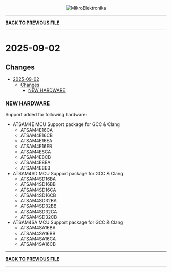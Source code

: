 <p align="center">
  <img src="http://www.mikroe.com/img/designs/beta/logo_small.png?raw=true" alt="MikroElektronika"/>
</p>

---

**[BACK TO PREVIOUS FILE](../changelog.md)**

---

# 2025-09-02

## Changes

- [2025-09-02](#2025-09-02)
  - [Changes](#changes)
    - [NEW HARDWARE](#new-hardware)

### NEW HARDWARE

Support added for following hardware:

+ ATSAM4E MCU Support package for GCC & Clang
  + ATSAM4E16CA
  + ATSAM4E16CB
  + ATSAM4E16EA
  + ATSAM4E16EB
  + ATSAM4E8CA
  + ATSAM4E8CB
  + ATSAM4E8EA
  + ATSAM4E8EB
+ ATSAM4SD MCU Support package for GCC & Clang
  + ATSAM4SD16BA
  + ATSAM4SD16BB
  + ATSAM4SD16CA
  + ATSAM4SD16CB
  + ATSAM4SD32BA
  + ATSAM4SD32BB
  + ATSAM4SD32CA
  + ATSAM4SD32CB
+ ATSAM4SA MCU Support package for GCC & Clang
  + ATSAM4SA16BA
  + ATSAM4SA16BB
  + ATSAM4SA16CA
  + ATSAM4SA16CB

---

**[BACK TO PREVIOUS FILE](../changelog.md)**

---
